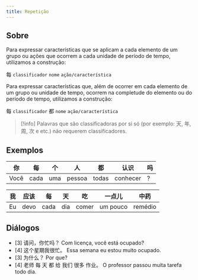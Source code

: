 ```yaml
---
title: Repetição
---
```


## Sobre

Para expressar características que se aplicam a cada elemento de um grupo ou ações que ocorrem a cada unidade de período de tempo, utilizamos a construção:

每 `classificador` `nome` `ação/característica`

Para expressar características que, além de ocorrer em cada elemento de um grupo ou unidade de tempo, ocorrem na completude do elemento ou do período de tempo, utilizamos a construção:

每 `classificador` 都 `nome` `ação/característica`

> [!info]
> Palavras que são classificadoras por si só (por exemplo: 天, 年, 周, 次 e etc.) não requerem classificadores.
## Exemplos


| 你    | 每    | 个   | 人      | 都     | 认识       | 吗   |
| ---- | ---- | --- | ------ | ----- | -------- | --- |
| Você | cada | uma | pessoa | todas | conhecer | ?   |


| 我   | 应该   | 每    | 天   | 吃     | 一点儿      | 中药      |
| --- | ---- | ---- | --- | ----- | -------- | ------- |
| Eu  | devo | cada | dia | comer | um pouco | remédio |


## Diálogos

- [3] 请问，你忙吗？
     Com licença, você está ocupado?
- [4] 这个星期我很忙。
     Essa semana eu estou muito ocupado.
- [3] 为什么？
     Por que?
- [4] 老师 每 天 都 给 我们 很多 作业。 
     O professor passou muita tarefa todo dia.
